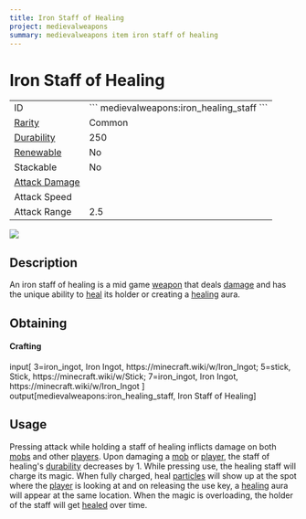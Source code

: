 ```yaml
---
title: Iron Staff of Healing
project: medievalweapons
summary: medievalweapons item iron staff of healing
---
```

# Iron Staff of Healing
<div class="main_table">
<div class="left_main_table">
<table class="left_table">
    <tbody>
        <tr>
            <td class="first-column">ID</td>
            <td class="second-column">
            ```
            medievalweapons:iron_healing_staff
            ```
            </td>
        </tr>
        <tr id="linear-top">
            <td class="first-column"><a href="https://minecraft.wiki/w/Rarity" target="_blank">Rarity</a></td>
            <td class="second-column">Common</td>
        </tr>
        <tr id="linear-top">
            <td class="first-column"><a href="https://minecraft.wiki/w/Durability" target="_blank">Durability</a></td>
            <td class="second-column">250</td>
        </tr>
        <tr id="linear-top">
            <td class="first-column"><a href="https://minecraft.wiki/w/Renewable_resource" target="_blank">Renewable</a></td>
            <td class="second-column">No</td>
        </tr>
        <tr id="linear-top">
            <td class="first-column">Stackable</td>
            <td class="second-column">No</td>
        </tr>
        <tr id="linear-top">
            <td class="first-column"><a href="https://minecraft.wiki/w/Damage" target="_blank">Attack Damage</a></td>
            <td class="second-column icon-element" icon-count="4" icon-id="melee" icon-exclusive></td>
        </tr>
        <tr id="linear-top">
            <td class="first-column">Attack Speed</td>
            <td class="second-column icon-element" icon-count="0.7" icon-id="melee_speed" icon-exclusive></td>
        </tr>
        <tr id="linear-top">
            <td class="first-column">Attack Range</td>
            <td class="second-column">2.5</td>
        </tr>
    </tbody>
</table>
</div>
    <img src="/wiki/assets/medievalweapons/items/iron_healing_staff.png" loading="lazy" class="right_img_table"/>
</div>

## Description
An iron staff of healing is a mid game [weapon](https://minecraft.wiki/w/Weapon) that deals [damage](https://minecraft.wiki/w/Damage) and has the unique ability to [heal](https://minecraft.wiki/w/Healing) its holder or creating a [healing](https://minecraft.wiki/w/Healing) aura.

## Obtaining
#### Crafting
<div id="crafting-table">
<div class="crafting-element" crafting-type="vanilla_crafting">
input[
    3=iron_ingot, Iron Ingot, https://minecraft.wiki/w/Iron_Ingot;
    5=stick, Stick, https://minecraft.wiki/w/Stick;
    7=iron_ingot, Iron Ingot, https://minecraft.wiki/w/Iron_Ingot
]
output[medievalweapons:iron_healing_staff, Iron Staff of Healing]
</div>
</div>

## Usage
Pressing attack while holding a staff of healing inflicts damage on both [mobs](https://minecraft.wiki/w/Mob) and other [players](https://minecraft.wiki/w/Player). Upon damaging a [mob](https://minecraft.wiki/w/Mob) or [player](https://minecraft.wiki/w/Player), the staff of healing's [durability](https://minecraft.wiki/w/Durability) decreases by 1. While pressing use, the healing staff will charge its magic. When fully charged, heal [particles](https://minecraft.wiki/w/Particles) will show up at the spot where the [player](https://minecraft.wiki/w/Player) is looking at and on releasing the use key, a [healing](https://minecraft.wiki/w/Healing) aura will appear at the same location. When the magic is overloading, the holder of the staff will get [healed](https://minecraft.wiki/w/Healing) over time.
